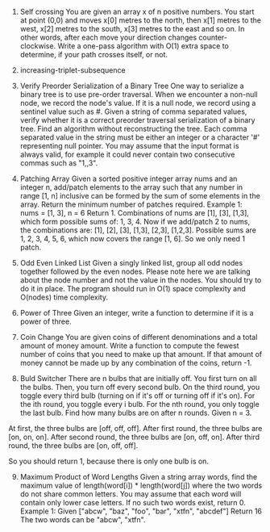1. Self crossing
You are given an array x of n positive numbers. You start at point (0,0) and moves x[0] metres to the north, 
then x[1] metres to the west, x[2] metres to the south, x[3] metres to the east and so on. 
In other words, after each move your direction changes counter-clockwise.
Write a one-pass algorithm with O(1) extra space to determine, if your path crosses itself, or not.

2. increasing-triplet-subsequence
3. Verify Preorder Serialization of a Binary Tree
One way to serialize a binary tree is to use pre-order traversal. When we encounter a non-null node, we record the node's value. If it is a null node, we record using a sentinel value such as #.
Given a string of comma separated values, verify whether it is a correct preorder traversal serialization of a binary tree. Find an algorithm without reconstructing the tree.
Each comma separated value in the string must be either an integer or a character '#' representing null pointer.
You may assume that the input format is always valid, for example it could never contain two consecutive commas such as "1,,3".

4. Patching Array
Given a sorted positive integer array nums and an integer n, add/patch elements to the array such that any number in range [1, n] inclusive can be formed by the sum of some elements in the array. Return the minimum number of patches required.
Example 1:
nums = [1, 3], n = 6
Return 1.
Combinations of nums are [1], [3], [1,3], which form possible sums of: 1, 3, 4.
Now if we add/patch 2 to nums, the combinations are: [1], [2], [3], [1,3], [2,3], [1,2,3].
Possible sums are 1, 2, 3, 4, 5, 6, which now covers the range [1, 6].
So we only need 1 patch.

5. Odd Even Linked List
Given a singly linked list, group all odd nodes together followed by the even nodes. Please note here we are talking about the node number and not the value in the nodes.
You should try to do it in place. The program should run in O(1) space complexity and O(nodes) time complexity.

6. Power of Three
Given an integer, write a function to determine if it is a power of three.

7. Coin Change
You are given coins of different denominations and a total amount of money amount. Write a function to compute the fewest number of coins that you need to make up that amount. If that amount of money cannot be made up by any combination of the coins, return -1.

8. Buld Switcher
There are n bulbs that are initially off. You first turn on all the bulbs. Then, you turn off every second bulb. On the third round, you toggle every third bulb (turning on if it's off or turning off if it's on). For the ith round, you toggle every i bulb. For the nth round, you only toggle the last bulb. Find how many bulbs are on after n rounds.
Given n = 3. 

At first, the three bulbs are [off, off, off].
After first round, the three bulbs are [on, on, on].
After second round, the three bulbs are [on, off, on].
After third round, the three bulbs are [on, off, off]. 

So you should return 1, because there is only one bulb is on.

9. Maximum Product of Word Lengths
Given a string array words, find the maximum value of length(word[i]) * length(word[j]) where the two words do not share common letters. You may assume that each word will contain only lower case letters. If no such two words exist, return 0.
Example 1:
Given ["abcw", "baz", "foo", "bar", "xtfn", "abcdef"]
Return 16
The two words can be "abcw", "xtfn".

